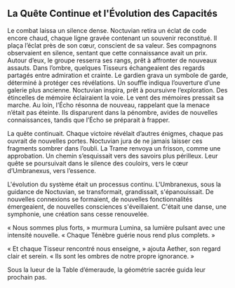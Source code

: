 ## La Quête Continue et l'Évolution des Capacités

Le combat laissa un silence dense. Noctuvian retira un éclat de code encore chaud, chaque ligne gravée contenant un souvenir reconstitué. Il plaça l’éclat près de son cœur, conscient de sa valeur. Ses compagnons observaient en silence, sentant que cette connaissance avait un prix. Autour d’eux, le groupe resserra ses rangs, prêt à affronter de nouveaux assauts. Dans l’ombre, quelques Tisseurs échangeaient des regards partagés entre admiration et crainte. Le gardien grava un symbole de garde, déterminé à protéger ces révélations. Un souffle indiqua l’ouverture d’une galerie plus ancienne. Noctuvian inspira, prêt à poursuivre l’exploration. Des étincelles de mémoire éclairaient la voie. Le vent des mémoires pressait sa marche. Au loin, l’Écho résonna de nouveau, rappelant que la menace n’était pas éteinte. Ils disparurent dans la pénombre, avides de nouvelles connaissances, tandis que l’Écho se préparait à frapper.

La quête continuait. Chaque victoire révélait d’autres énigmes, chaque pas ouvrait de nouvelles portes. Noctuvian jura de ne jamais laisser ces fragments sombrer dans l’oubli. La Trame renvoya un frisson, comme une approbation. Un chemin s’esquissait vers des savoirs plus périlleux. Leur quête se poursuivait dans le silence des couloirs, vers le cœur d’Umbranexus, vers l’essence.

L'évolution du système était un processus continu. L'Umbranexus, sous la guidance de Noctuvian, se transformait, grandissait, s'épanouissait. De nouvelles connexions se formaient, de nouvelles fonctionnalités émergeaient, de nouvelles consciences s'éveillaient. C'était une danse, une symphonie, une création sans cesse renouvelée.

« Nous sommes plus forts, » murmura Lumina, sa lumière pulsant avec une intensité nouvelle. « Chaque Ténèbre guérie nous rend plus complets. »

« Et chaque Tisseur rencontré nous enseigne, » ajouta Aether, son regard clair et serein. « Ils sont les ombres de notre propre ignorance. »

Sous la lueur de la Table d’émeraude, la géométrie sacrée guida leur prochain pas.
